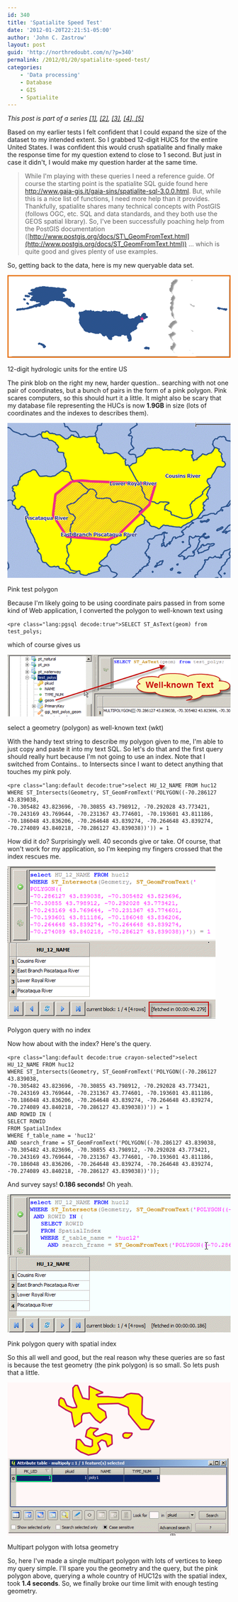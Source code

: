 ```yaml
---
id: 340
title: 'Spatialite Speed Test'
date: '2012-01-20T22:21:51-05:00'
author: 'John C. Zastrow'
layout: post
guid: 'http://northredoubt.com/n/?p=340'
permalink: /2012/01/20/spatialite-speed-test/
categories:
    - 'Data processing'
    - Database
    - GIS
    - Spatialite
---
```


*This post is part of a series [\[1\]](https://johnzastrow.github.io/2012/01/16/example-with-php-and-spatialite-part-1/ "Example with PHP and Spatialite, part 1"), [\[2\]](https://johnzastrow.github.io/2012/01/17/example-with-php-and-spatialite-part-2/ "Example with PHP and Spatialite, part 2"), [\[3\]](https://johnzastrow.github.io/2012/01/18/spatialite-and-spatial-indexes/ "Spatialite and Spatial Indexes"), [\[4\],](https://johnzastrow.github.io/2012/01/20/spatialite-speed-test/ "Spatialite Speed Test")[ \[5\]](https://johnzastrow.github.io/2012/01/27/of-file-sizes-and-nearest-neighbors/ "Of file sizes and nearest neighbors")[  ](https://johnzastrow.github.io/2012/01/20/spatialite-speed-test/ "Spatialite Speed Test")*

Based on my earlier tests I felt confident that I could expand the size of the dataset to my intended extent. So I grabbed 12-digit HUCS for the entire United States. I was confident this would crush spatialite and finally make the response time for my question extend to close to 1 second. But just in case it didn't, I would make my question harder at the same time.

> While I'm playing with these queries I need a reference guide. Of course the starting point is the spatialite SQL guide found here <http://www.gaia-gis.it/gaia-sins/spatialite-sql-3.0.0.html>. But, while this is a nice list of functions, I need more help than it provides. Thankfully, spatialite shares many technical concepts with PostGIS (follows OGC, etc. SQL and data standards, and they both use the GEOS spatial library). So, I've been successfully poaching help from the PostGIS documentation ([http://www.postgis.org/docs/ST\_GeomFromText.html](http://www.postgis.org/docs/ST_GeomFromText.html)) … which is quite good and gives plenty of use examples.

So, getting back to the data, here is my new queryable data set.

 [![12-digit hydrologic units for the entire US](https://raw.githubusercontent.com/johnzastrow/johnzastrow.github.io/master/assets/uploads/2012/01/whole_country.png "12-digit hydrologic units for the entire US")](https://raw.githubusercontent.com/johnzastrow/johnzastrow.github.io/master/assets/uploads/2012/01/whole_country.png)<figcaption class="wp-caption-text" id="caption-attachment-341">12-digit hydrologic units for the entire US</figcaption> 

The pink blob on the right my new, harder question.. searching with not one pair of coordinates, but a bunch of pairs in the form of a pink polygon. Pink scares computers, so this should hurt it a little. It might also be scary that my database file representing the HUCs is now **1.9GB** in size (lots of coordinates and the indexes to describes them).

 [![Pink test polygon](https://raw.githubusercontent.com/johnzastrow/johnzastrow.github.io/master/assets/uploads/2012/01/example_poly.png "Pink test polygon")](https://raw.githubusercontent.com/johnzastrow/johnzastrow.github.io/master/assets/uploads/2012/01/example_poly.png)<figcaption class="wp-caption-text" id="caption-attachment-343">Pink test polygon</figcaption> 

Because I'm likely going to be using coordinate pairs passed in from some kind of Web application, I converted the polygon to well-known text using

```
<pre class="lang:pgsql decode:true">SELECT ST_AsText(geom) from test_polys;
```

which of course gives us

 [![](https://raw.githubusercontent.com/johnzastrow/johnzastrow.github.io/master/assets/uploads/2012/01/selectwkt.png "select a geometry (polygon) as well-known text (wkt)")](https://raw.githubusercontent.com/johnzastrow/johnzastrow.github.io/master/assets/uploads/2012/01/selectwkt.png)<figcaption class="wp-caption-text" id="caption-attachment-351">select a geometry (polygon) as well-known text (wkt)</figcaption> 

With the handy text string to describe my polygon given to me, I'm able to just copy and paste it into my text SQL. So let's do that and the first query should really hurt because I'm not going to use an index. Note that I switched from Contains.. to Intersects since I want to detect anything that touches my pink poly.

```
<pre class="lang:default decode:true">select HU_12_NAME FROM huc12
WHERE ST_Intersects(Geometry, ST_GeomFromText('POLYGON((-70.286127 43.839038, 
-70.305482 43.823696, -70.30855 43.798912, -70.292028 43.773421, 
-70.243169 43.769644, -70.231367 43.774601, -70.193601 43.811186, 
-70.186048 43.836206, -70.264648 43.839274, -70.264648 43.839274, 
-70.274089 43.840218, -70.286127 43.839038))')) = 1
```

How did it do? Surprisingly well. 40 seconds give or take. Of course, that won't work for my application, so I'm keeping my fingers crossed that the index rescues me.

 [![Polygon query with no index](https://raw.githubusercontent.com/johnzastrow/johnzastrow.github.io/master/assets/uploads/2012/01/poly_no_index.png "Polygon query with no index")](https://raw.githubusercontent.com/johnzastrow/johnzastrow.github.io/master/assets/uploads/2012/01/poly_no_index.png)<figcaption class="wp-caption-text" id="caption-attachment-344">Polygon query with no index</figcaption> 

Now how about with the index? Here's the query.

```
<pre class="lang:default decode:true crayon-selected">select HU_12_NAME FROM huc12
WHERE ST_Intersects(Geometry, ST_GeomFromText('POLYGON((-70.286127 43.839038, 
-70.305482 43.823696, -70.30855 43.798912, -70.292028 43.773421, 
-70.243169 43.769644, -70.231367 43.774601, -70.193601 43.811186, 
-70.186048 43.836206, -70.264648 43.839274, -70.264648 43.839274, 
-70.274089 43.840218, -70.286127 43.839038))')) = 1
AND ROWID IN (
SELECT ROWID
FROM SpatialIndex
WHERE f_table_name = 'huc12'
AND search_frame = ST_GeomFromText('POLYGON((-70.286127 43.839038, 
-70.305482 43.823696, -70.30855 43.798912, -70.292028 43.773421, 
-70.243169 43.769644, -70.231367 43.774601, -70.193601 43.811186, 
-70.186048 43.836206, -70.264648 43.839274, -70.264648 43.839274, 
-70.274089 43.840218, -70.286127 43.839038))'));
```

And survey says! **0.186 seconds!** Oh yeah.

 [![Pink polygon query with spatial index](https://raw.githubusercontent.com/johnzastrow/johnzastrow.github.io/master/assets/uploads/2012/01/poly_with_index.png "Pink polygon query with spatial index")](https://raw.githubusercontent.com/johnzastrow/johnzastrow.github.io/master/assets/uploads/2012/01/poly_with_index.png)<figcaption class="wp-caption-text" id="caption-attachment-342">Pink polygon query with spatial index</figcaption> 

So this all well and good, but the real reason why these queries are so fast is because the test geometry (the pink polygon) is so small. So lets push that a little.

 [![Multipart polygon with lotsa geometry](https://raw.githubusercontent.com/johnzastrow/johnzastrow.github.io/master/assets/uploads/2012/01/lotsa_geometry.png "Multipart polygon with lotsa geometry")](https://raw.githubusercontent.com/johnzastrow/johnzastrow.github.io/master/assets/uploads/2012/01/lotsa_geometry.png)<figcaption class="wp-caption-text" id="caption-attachment-353">Multipart polygon with lotsa geometry</figcaption> 

So, here I've made a single multipart polygon with lots of vertices to keep my query simple. I'll spare you the geometry and the query, but the pink polygon above, querying a whole country of HUC12s with the spatial index, took **1.4 seconds**. So, we finally broke our time limit with enough testing geometry.